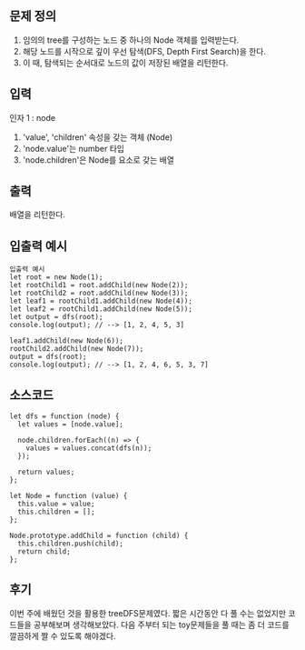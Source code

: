 ## 문제 정의

1. 임의의 tree를 구성하는 노드 중 하나의 Node 객체를 입력받는다.
2. 해당 노드를 시작으로 깊이 우선 탐색(DFS, Depth First Search)을 한다. 
3. 이 때, 탐색되는 순서대로 노드의 값이 저장된 배열을 리턴한다.

## 입력

인자 1 : node
1. 'value', 'children' 속성을 갖는 객체 (Node)
2. 'node.value'는 number 타입
3. 'node.children'은 Node를 요소로 갖는 배열

## 출력

배열을 리턴한다.

## 입출력 예시

```
입출력 예시
let root = new Node(1);
let rootChild1 = root.addChild(new Node(2));
let rootChild2 = root.addChild(new Node(3));
let leaf1 = rootChild1.addChild(new Node(4));
let leaf2 = rootChild1.addChild(new Node(5));
let output = dfs(root);
console.log(output); // --> [1, 2, 4, 5, 3]

leaf1.addChild(new Node(6));
rootChild2.addChild(new Node(7));
output = dfs(root);
console.log(output); // --> [1, 2, 4, 6, 5, 3, 7]
```

## 소스코드

```
let dfs = function (node) {
  let values = [node.value];

  node.children.forEach((n) => {
    values = values.concat(dfs(n));
  });

  return values;
};

let Node = function (value) {
  this.value = value;
  this.children = [];
};

Node.prototype.addChild = function (child) {
  this.children.push(child);
  return child;
};
```

## 후기
이번 주에 배웠던 것을 활용한 treeDFS문제였다.
짧은 시간동안 다 풀 수는 없었지만 코드들을 공부해보며 생각해보았다.
다음 주부터 되는 toy문제들을 풀 때는 좀 더 코드를 깔끔하게 짤 수 있도록 해야겠다.